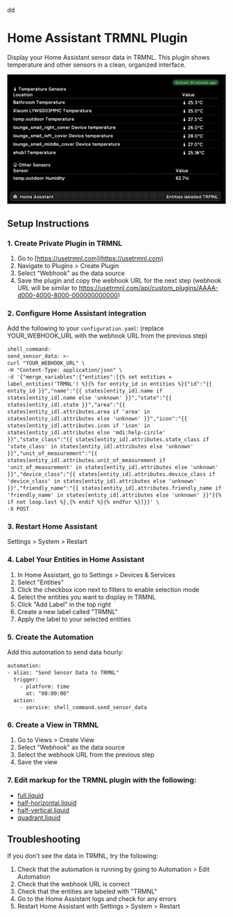 dd

# Home Assistant TRMNL Plugin

Display your Home Assistant sensor data in TRMNL. This plugin shows temperature and other sensors in a clean, organized interface.

![Preview - Full](./previews/full.png)

## Setup Instructions

### 1. Create Private Plugin in TRMNL

1. Go to [https://usetrmnl.com](https://usetrmnl.com)
2. Navigate to Plugins > Create Plugin
3. Select "Webhook" as the data source
4. Save the plugin and copy the webhook URL for the next step (webhook URL will be similar to https://usetrmnl.com/api/custom_plugins/AAAA-d000-4000-8000-000000000000)

### 2. Configure Home Assistant integration

Add the following to your `configuration.yaml`: (replace YOUR_WEBHOOK_URL with the webhook URL from the previous step)
```
shell_command:
send_sensor_data: >-
curl "YOUR_WEBHOOK_URL" \
-H "Content-Type: application/json" \
-d '{"merge_variables":{"entities":[{% set entities = label_entities('TRMNL') %}{% for entity_id in entities %}{"id":"{{ entity_id }}","name":"{{ states[entity_id].name if states[entity_id].name else 'unknown' }}","state":"{{ states[entity_id].state }}","area":"{{ states[entity_id].attributes.area if 'area' in states[entity_id].attributes else 'unknown' }}","icon":"{{ states[entity_id].attributes.icon if 'icon' in states[entity_id].attributes else 'mdi:help-circle' }}","state_class":"{{ states[entity_id].attributes.state_class if 'state_class' in states[entity_id].attributes else 'unknown' }}","unit_of_measurement":"{{ states[entity_id].attributes.unit_of_measurement if 'unit_of_measurement' in states[entity_id].attributes else 'unknown' }}","device_class":"{{ states[entity_id].attributes.device_class if 'device_class' in states[entity_id].attributes else 'unknown' }}","friendly_name":"{{ states[entity_id].attributes.friendly_name if 'friendly_name' in states[entity_id].attributes else 'unknown' }}"}{% if not loop.last %},{% endif %}{% endfor %}]}}' \
-X POST
```

### 3. Restart Home Assistant
Settings > System > Restart 

### 4. Label Your Entities in Home Assistant

1. In Home Assistant, go to Settings > Devices & Services
2. Select "Entities"
3. Click the checkbox icon next to filters to enable selection mode
4. Select the entities you want to display in TRMNL
5. Click "Add Label" in the top right
6. Create a new label called "TRMNL"
7. Apply the label to your selected entities

### 5. Create the Automation

Add this automation to send data hourly:
```
automation:
- alias: "Send Sensor Data to TRMNL"
  trigger:
    - platform: time
      at: "00:00:00"
  action:
    - service: shell_command.send_sensor_data
```

### 6. Create a View in TRMNL

1. Go to Views > Create View
2. Select "Webhook" as the data source
3. Select the webhook URL from the previous step
4. Save the view

### 7. Edit markup for the TRMNL plugin with the following:
- [full.liquid](./views/full.liquid)
- [half-horizontal.liquid](./views/half-horizontal.liquid)
- [half-vertical.liquid](./views/half-vertical.liquid)
- [quadrant.liquid](./views/quadrant.liquid)

## Troubleshooting

If you don't see the data in TRMNL, try the following:

1. Check that the automation is running by going to Automation > Edit Automation
2. Check that the webhook URL is correct
3. Check that the entities are labeled with "TRMNL"
4. Go to the Home Assistant logs and check for any errors
5. Restart Home Assistant with Settings > System > Restart 